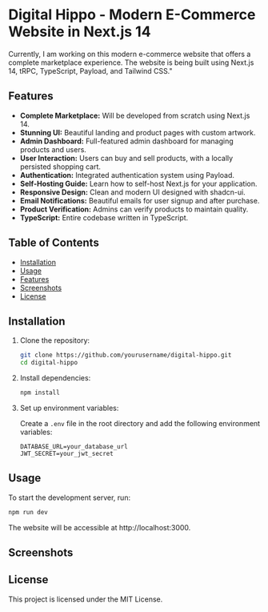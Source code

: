 # Digital Hippo - Modern E-Commerce Website in Next.js 14

<!--![Logo](path/to/your/logo.png)-->

Currently, I am working on this modern e-commerce website that offers a complete marketplace experience. The website is being built using Next.js 14, tRPC, TypeScript, Payload, and Tailwind CSS."

## Features

- **Complete Marketplace:** Will be developed from scratch using Next.js 14.
- **Stunning UI:** Beautiful landing and product pages with custom artwork.
- **Admin Dashboard:** Full-featured admin dashboard for managing products and users.
- **User Interaction:** Users can buy and sell products, with a locally persisted shopping cart.
- **Authentication:** Integrated authentication system using Payload.
- **Self-Hosting Guide:** Learn how to self-host Next.js for your application.
- **Responsive Design:** Clean and modern UI designed with shadcn-ui.
- **Email Notifications:** Beautiful emails for user signup and after purchase.
- **Product Verification:** Admins can verify products to maintain quality.
- **TypeScript:** Entire codebase written in TypeScript.

## Table of Contents

- [Installation](#installation)
- [Usage](#usage)
- [Features](#features)
- [Screenshots](#screenshots)
- [License](#license)

## Installation

1. Clone the repository:

   ```bash
   git clone https://github.com/yourusername/digital-hippo.git
   cd digital-hippo
   ```


2. Install dependencies:
    ```bash
    npm install
    ```

3. Set up environment variables:

   Create a `.env` file in the root directory and add the following environment variables:

   ```env
   DATABASE_URL=your_database_url
   JWT_SECRET=your_jwt_secret
   ```

## Usage

To start the development server, run:

```bash
npm run dev
```

The website will be accessible at http://localhost:3000.

## Screenshots



## License

This project is licensed under the MIT License.





